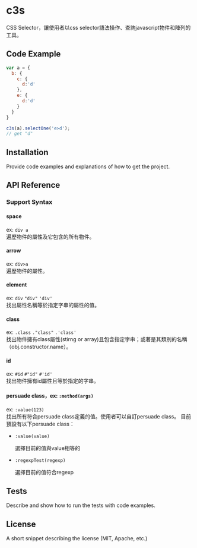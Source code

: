 # c3s

CSS Selector，讓使用者以css selector語法操作、查詢javascript物件和陣列的工具。

## Code Example

```javascript
var a = {
  b: {
    c: {
      d:'d'
    },
    e: {
      d:'d'
    }
  }
}

c3s(a).selectOne('e>d');
// get "d"
```

## Installation

Provide code examples and explanations of how to get the project.

## API Reference

### Support Syntax

#### space
  
  ex: `div a`<br>
  遍歷物件的屬性及它包含的所有物件。
  
  
#### arrow

  ex: `div>a`<br>
  遍歷物件的屬性。
  
  
#### element

  ex: `div` `"div"` `'div'`<br>
  找出屬性名稱等於指定字串的屬性的值。

#### class
  
  ex: `.class` `."class"` `.'class'`<br>
  找出物件擁有class屬性(stirng or array)且包含指定字串；或著是其類別的名稱（obj.constructor.name）。
  
#### id

  ex: `#id` `#"id"` `#'id'`<br>
  找出物件擁有id屬性且等於指定的字串。
  
#### persuade class，ex: `:method(args)`
  
  ex: `:value(123)`<br>
  找出所有符合persuade class定義的值。使用者可以自訂persuade class。
  目前預設有以下persuade class：
  
  * `:value(value)`
  
    選擇目前的值與value相等的

  * `:regexpTest(regexp)`
    
    選擇目前的值符合regexp

## Tests

Describe and show how to run the tests with code examples.

## License

A short snippet describing the license (MIT, Apache, etc.)

